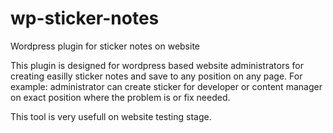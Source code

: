 wp-sticker-notes
================

Wordpress plugin for sticker notes on website

This plugin is designed for wordpress based website administrators for creating easilly sticker notes and save to any 
position on any page. For example: administrator can create sticker for developer or content manager on exact position
where the problem is or fix needed.

This tool is very usefull on website testing stage.
